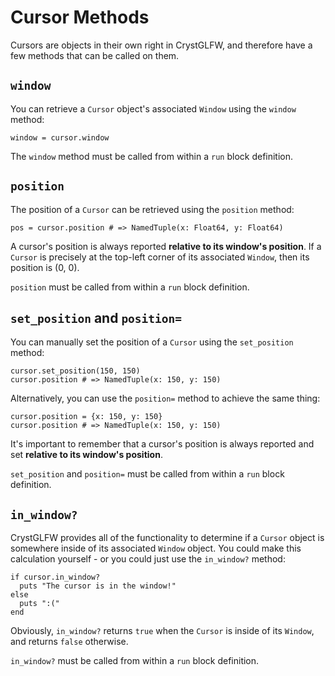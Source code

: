 # Cursor Methods

Cursors are objects in their own right in CrystGLFW, and therefore have a few methods that can be called on them.

## `window`

You can retrieve a `Cursor` object's associated `Window` using the `window` method:

```crystal
window = cursor.window
```

The `window` method must be called from within a `run` block definition.

## `position`

The position of a `Cursor` can be retrieved using the `position` method:

```crystal
pos = cursor.position # => NamedTuple(x: Float64, y: Float64)
```

A cursor's position is always reported **relative to its window's position**. If a `Cursor` is precisely at the top-left corner of its associated `Window`, then its position is (0, 0).

`position` must be called from within a `run` block definition.

## `set_position` and `position=`

You can manually set the position of a `Cursor` using the `set_position` method:

```crystal
cursor.set_position(150, 150)
cursor.position # => NamedTuple(x: 150, y: 150)
```

Alternatively, you can use the `position=` method to achieve the same thing:

```crystal
cursor.position = {x: 150, y: 150}
cursor.position # => NamedTuple(x: 150, y: 150)
```

It's important to remember that a cursor's position is always reported and set **relative to its window's position**.

`set_position` and `position=` must be called from within a `run` block definition.

## `in_window?`

CrystGLFW provides all of the functionality to determine if a `Cursor` object is somewhere inside of its associated `Window` object. You could make this calculation yourself - or you could just use the `in_window?` method:

```crystal
if cursor.in_window?
  puts "The cursor is in the window!"
else
  puts ":("
end
```

Obviously, `in_window?` returns `true` when the `Cursor` is inside of its `Window`, and returns `false` otherwise.

`in_window?` must be called from within a `run` block definition.